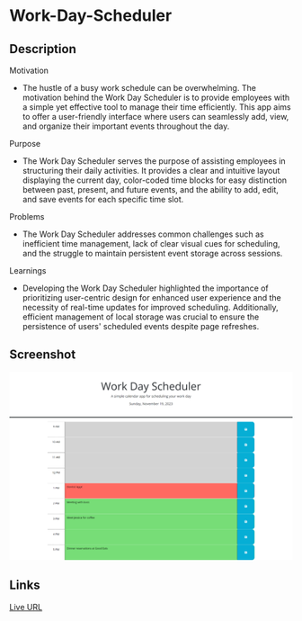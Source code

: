# Work-Day-Scheduler


## Description
Motivation
- The hustle of a busy work schedule can be overwhelming. The motivation behind the Work Day Scheduler is to provide employees with a simple yet effective tool to manage their time efficiently. This app aims to offer a user-friendly interface where users can seamlessly add, view, and organize their important events throughout the day.

Purpose
- The Work Day Scheduler serves the purpose of assisting employees in structuring their daily activities. It provides a clear and intuitive layout displaying the current day, color-coded time blocks for easy distinction between past, present, and future events, and the ability to add, edit, and save events for each specific time slot.

Problems
- The Work Day Scheduler addresses common challenges such as inefficient time management, lack of clear visual cues for scheduling, and the struggle to maintain persistent event storage across sessions.

Learnings
- Developing the Work Day Scheduler highlighted the importance of prioritizing user-centric design for enhanced user experience and the necessity of real-time updates for improved scheduling. Additionally, efficient management of local storage was crucial to ensure the persistence of users' scheduled events despite page refreshes.


## Screenshot
![Screenshot of Work Day Scheduler](./images/work-day-scheduler.png)


## Links
[Live URL](https://xtianhope.github.io/work-day-scheduler/)